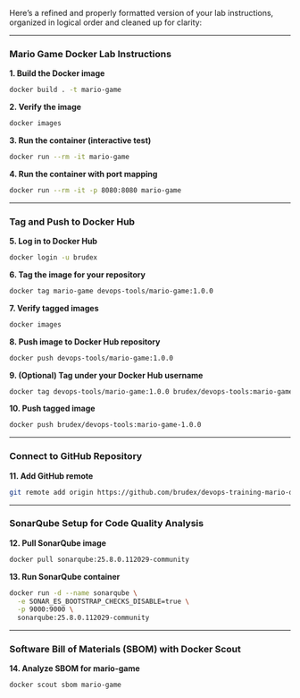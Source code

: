 Here’s a refined and properly formatted version of your lab instructions, organized in logical order and cleaned up for clarity:

***

### Mario Game Docker Lab Instructions

**1. Build the Docker image**
```bash
docker build . -t mario-game
```

**2. Verify the image**
```bash
docker images
```

**3. Run the container (interactive test)**
```bash
docker run --rm -it mario-game
```

**4. Run the container with port mapping**
```bash
docker run --rm -it -p 8080:8080 mario-game
```

***

### Tag and Push to Docker Hub

**5. Log in to Docker Hub**
```bash
docker login -u brudex
```

**6. Tag the image for your repository**
```bash
docker tag mario-game devops-tools/mario-game:1.0.0
```

**7. Verify tagged images**
```bash
docker images
```

**8. Push image to Docker Hub repository**
```bash
docker push devops-tools/mario-game:1.0.0
```

**9. (Optional) Tag under your Docker Hub username**
```bash
docker tag devops-tools/mario-game:1.0.0 brudex/devops-tools:mario-game-1.0.0
```

**10. Push tagged image**
```bash
docker push brudex/devops-tools:mario-game-1.0.0
```

***

### Connect to GitHub Repository

**11. Add GitHub remote**
```bash
git remote add origin https://github.com/brudex/devops-training-mario-docker.git
```

***

### SonarQube Setup for Code Quality Analysis

**12. Pull SonarQube image**
```bash
docker pull sonarqube:25.8.0.112029-community
```

**13. Run SonarQube container**
```bash
docker run -d --name sonarqube \
  -e SONAR_ES_BOOTSTRAP_CHECKS_DISABLE=true \
  -p 9000:9000 \
  sonarqube:25.8.0.112029-community
```

***

### Software Bill of Materials (SBOM) with Docker Scout

**14. Analyze SBOM for mario-game**
```bash
docker scout sbom mario-game
```
